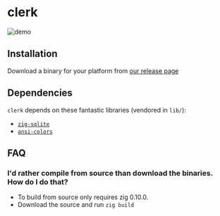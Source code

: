 # clerk

![demo](https://user-images.githubusercontent.com/2567177/201220521-8b241696-c5d6-4938-9c11-cd120cfc0351.gif)

## Installation

Download a binary for your platform from [our release page](https://github.com/malcolmstill/clerk/releases)

## Dependencies

`clerk` depends on these fantastic libraries (vendored in `lib/`):
- [`zig-sqlite`](https://github.com/vrischmann/zig-sqlite)
- [`ansi-colors`](https://github.com/ziglibs/ansi-term)

## FAQ

### I'd rather compile from source than download the binaries. How do I do that?

- To build from source only requires zig 0.10.0.
- Download the source and run `zig build`

